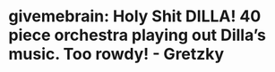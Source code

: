 <!--
id: 138070900
link: http://tumblr.atmos.org/post/138070900/givemebrain-holy-shit-dilla-40-piece-orchestra
slug: givemebrain-holy-shit-dilla-40-piece-orchestra
date: Wed Jul 08 2009 18:01:27 GMT-0700 (PDT)
publish: 2009-07-08
tags: 
title: givemebrain:
Holy Shit DILLA!  40 piece orchestra playing out Dilla’s music.  Too rowdy! - Gretzky
-->


givemebrain:
Holy Shit DILLA!  40 piece orchestra playing out Dilla’s music.  Too rowdy! - Gretzky
==================================================================================================



